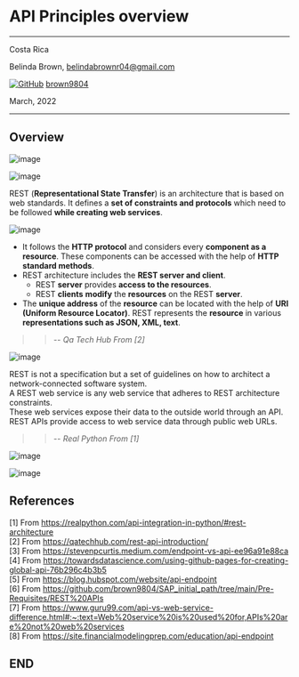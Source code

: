 # API Principles overview

----------------------
Costa Rica

Belinda Brown, belindabrownr04@gmail.com

[![GitHub](https://badgen.net/badge/icon/github?icon=github&label)](https://github.com) [brown9804](https://github.com/brown9804)

March, 2022

----------------------

## Overview 

![image](https://github.com/brown9804/DevOps-Agile-Cloud_path/blob/main/Cloud_principles/img/webservice_SaaS.png)

![image](https://github.com/brown9804/DevOps-Agile-Cloud_path/blob/main/Cloud_principles/img/process_api_database.png)


REST (**Representational State Transfer**) is an architecture that is based on web standards. It defines a **set of constraints and protocols** which need to be followed **while creating web services**. <br/>

![image](https://github.com/brown9804/DevOps-Agile-Cloud_path/blob/main/Cloud_principles/img/webservice_vs_apis.png)

- It follows the **HTTP protocol** and considers every **component as a resource**. These components can be accessed with the help of **HTTP standard methods**. <br/>
- REST architecture includes the **REST server and client**.
    - REST **server** provides **access to the resources**. 
    - REST **clients** **modify** the **resources** on the REST **server**.
- The **unique address** of the **resource** can be located with the help of **URI (Uniform Resource Locator)**.  REST represents the **resource** in various **representations such as JSON, XML, text**.

> > -- <cite> Qa Tech Hub From [2]  </cite>

![image](https://github.com/brown9804/DevOps-Agile-Cloud_path/blob/main/Cloud_principles/img/REST_architecture_works.png)

REST is not a specification but a set of guidelines on how to architect a network-connected software system. <br/>
A REST web service is any web service that adheres to REST architecture constraints. <br/>
These web services expose their data to the outside world through an API. REST APIs provide access to web service data through public web URLs.

> > -- <cite> Real Python From [1]  </cite>

![image](https://github.com/brown9804/DevOps-Agile-Cloud_path/blob/main/Cloud_principles/img/api_vs_endpoint_table.png)

![image](https://github.com/brown9804/DevOps-Agile-Cloud_path/blob/main/Cloud_principles/img/api_endpoint_dgm.png)


## References

[1] From https://realpython.com/api-integration-in-python/#rest-architecture <br/>
[2] From https://qatechhub.com/rest-api-introduction/ <br/> 
[3] From https://stevenpcurtis.medium.com/endpoint-vs-api-ee96a91e88ca <br/>
[4] From https://towardsdatascience.com/using-github-pages-for-creating-global-api-76b296c4b3b5 <br/>
[5] From https://blog.hubspot.com/website/api-endpoint <br/>
[6] From https://github.com/brown9804/SAP_initial_path/tree/main/Pre-Requisites/REST%20APIs <br/>
[7] From https://www.guru99.com/api-vs-web-service-difference.html#:~:text=Web%20service%20is%20used%20for,APIs%20are%20not%20web%20services <br/>
[8] From https://site.financialmodelingprep.com/education/api-endpoint <br/>

## END
